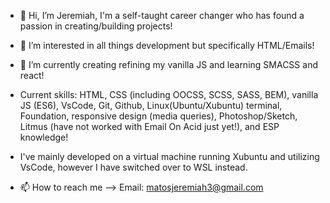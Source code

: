 - 👋 Hi, I’m Jeremiah, I'm a self-taught career changer who has found a passion in creating/building projects!
- 👀 I’m interested in all things development but specifically HTML/Emails!
- 🌱 I’m currently creating refining my vanilla JS and learning SMACSS and react!
- Current skills: HTML, CSS (including OOCSS, SCSS, SASS, BEM), vanilla JS (ES6), VsCode, Git, Github, Linux(Ubuntu/Xubuntu) terminal, Foundation, responsive design (media queries), Photoshop/Sketch, Litmus (have not worked with Email On Acid just yet!), and ESP knowledge! 
- I've mainly developed on a virtual machine running Xubuntu and utilizing VsCode, however I have switched over to WSL instead. 

- 📫 How to reach me --> Email: matosjeremiah3@gmail.com

<!---
Jmbriggs3/Jmbriggs3 is a ✨ special ✨ repository because its `README.md` (this file) appears on your GitHub profile.
You can click the Preview link to take a look at your changes.
--->
